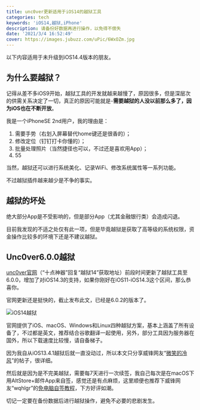 ```yaml
---
title: unc0ver更新适用于iOS14的越狱工具
categories: tech
keywords: 'iOS14,越狱,iPhone'
description: 请备份好数据再进行操作，以免得不偿失
date: '2021/3/4 16:52:49'
cover: https://images.jubuzz.com/uPic/6WxOZm.jpg
---
```


以下内容适用于未升级到iOS14.4版本的朋友。

## 为什么要越狱？

记得从差不多iOS9开始，越狱工具的开发就越来越慢了，原因很多，但是深层次的供需关系决定了一切，真正的原因可能就是-**需要越狱的人没以前那么多了，因为iOS也在不断开放**。

我是一个iPhoneSE 2nd用户，我的理由是：

1. 需要手势（右划入屏幕替代home键还是很香的）；
2. 修改定位（钉钉打卡你懂的）；
3. 批量处理照片（当然捷径也可以，不过还是喜欢用App）；
4. 55

当然，越狱还可以进行系统美化、记录WiFi、修改系统属性等一系列功能。

不过越狱插件越来越少是不争的事实。

## 越狱的坏处

绝大部分App是不受影响的，但是部分App（尤其金融银行类）会造成闪退。

目前我发现的不适之处仅有此一项，但是毕竟越狱是获取了高等级的系统权限，资金操作比较多的环境下还是不建议越狱。

## Unc0ver6.0.0越狱

[unc0ver官网](https://unc0ver.dev/)（“十点神器”回复“越狱14”获取地址）前段时间更新了越狱工具至6.0.0，增加了对iOS14.3的支持，如果你刚好在iOS11-iOS14.3这个区间，那么恭喜你。

官网更新还是挺快的，截止发布此文，已经是6.0.2的版本了。

![iOS14越狱](https://images.jubuzz.com/uPic/9Xg3c5.png)

官网提供了iOS、macOS、Windows和Linux四种越狱方案，基本上涵盖了所有设备了，不过都是英文，推荐结合谷歌翻译一起使用，另外，部分工具因为服务器在国外，所以下载速度比较慢，请自备梯子。

因为我自从iOS13.4.1越狱后就一直没动过，所以本文只分享威锋网友“[微笑的冷风](https://www.feng.com/post/13309051)”的帖子，很详细。

然后就是因为是不完美越狱，需要每7天进行一次续签，我自己每次是在macOS下用AltStore+邮件App来自签，感觉还是有点麻烦，这里顺便也推荐下威锋网友“wqhlgr”的[免电脑自签教程](https://www.feng.com/post/13309821)，下方好评如潮。

切记一定要在备份数据后进行越狱操作，避免不必要的悲剧发生。